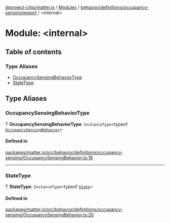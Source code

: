 [@project-chip/matter.js](../README.md) / [Modules](../modules.md) / [behavior/definitions/occupancy-sensing/export](behavior_definitions_occupancy_sensing_export.md) / \<internal\>

# Module: \<internal\>

## Table of contents

### Type Aliases

- [OccupancySensingBehaviorType](behavior_definitions_occupancy_sensing_export._internal_.md#occupancysensingbehaviortype)
- [StateType](behavior_definitions_occupancy_sensing_export._internal_.md#statetype)

## Type Aliases

### OccupancySensingBehaviorType

Ƭ **OccupancySensingBehaviorType**: `InstanceType`\<typeof [`OccupancySensingBehavior`](behavior_definitions_occupancy_sensing_export.md#occupancysensingbehavior)\>

#### Defined in

[packages/matter.js/src/behavior/definitions/occupancy-sensing/OccupancySensingBehavior.ts:18](https://github.com/project-chip/matter.js/blob/c0d55745d5279e16fdfaa7d2c564daa31e19c627/packages/matter.js/src/behavior/definitions/occupancy-sensing/OccupancySensingBehavior.ts#L18)

___

### StateType

Ƭ **StateType**: `InstanceType`\<typeof [`State`](../classes/behavior_definitions_occupancy_sensing_export.OccupancySensingServer.md#state-1)\>

#### Defined in

[packages/matter.js/src/behavior/definitions/occupancy-sensing/OccupancySensingBehavior.ts:20](https://github.com/project-chip/matter.js/blob/c0d55745d5279e16fdfaa7d2c564daa31e19c627/packages/matter.js/src/behavior/definitions/occupancy-sensing/OccupancySensingBehavior.ts#L20)
